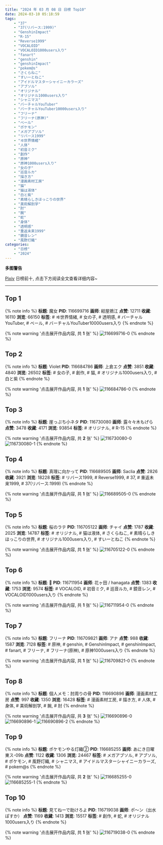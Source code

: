 ```yaml
---
title: "2024 年 03 月 08 日 日榜 Top10"
date: 2024-03-10 05:18:59
tags:
    - "37"
    - "37(リバース:1999)"
    - "GenshinImpact"
    - "R-15"
    - "Reverse1999"
    - "VOCALOID"
    - "VOCALOID1000users入り"
    - "fanart"
    - "genshin"
    - "genshinImpact"
    - "pokem@s"
    - "さくらねこ"
    - "すいーとねこ"
    - "アイドルマスターシャイニーカラーズ"
    - "アブソル"
    - "オリジナル"
    - "オリジナル1000users入り"
    - "シャニマス"
    - "バーチャルYouTuber"
    - "バーチャルYouTuber10000users入り"
    - "フリーナ"
    - "フリーナ(原神)"
    - "ベール"
    - "ポケモン"
    - "メガアブソル"
    - "リバース1999"
    - "ヰ世界情緒"
    - "人体"
    - "初音ミク"
    - "創作"
    - "原神"
    - "原神1000users入り"
    - "女の子"
    - "巡音ルカ"
    - "描き方"
    - "漫画素材工房"
    - "猫"
    - "猫は液体"
    - "白と紫"
    - "素晴らしきほっこりの世界"
    - "美術解剖学"
    - "肘"
    - "腕"
    - "蛇"
    - "身体"
    - "透明感"
    - "重返未来1999"
    - "鏡音レン"
    - "風野灯織"
categories:
    - "日榜"
    - "2024"
---
```


<i class="fa fa-triangle-exclamation"></i>**多图警告**<i class="fa fa-triangle-exclamation"></i>

[Pixiv](https://www.pixiv.net/) 日榜前十, 点击下方阅读全文查看详细内容~

<!-- more -->

---

## Top 1

{% note info %}
**标题**: 魔女
**PID**: 116699716 **画师**: 紺屋鴉江
**点赞**: 12711 **收藏**: 16110 **浏览**: 66150
**标签**: # ヰ世界情緒, # 女の子, # 透明感, # バーチャルYouTuber, # ベール, # バーチャルYouTuber10000users入り
{% endnote %}

{% note warning '点击展开作品内容, 共 **1** 张' %}
![116699716-0](https://i.pixiv.re/img-original/img/2024/03/07/16/44/25/116699716_p0.jpg)
{% endnote %}

## Top 2

{% note info %}
**标题**: Violet
**PID**: 116684786 **画师**: 上倉エク
**点赞**: 3851 **收藏**: 4840 **浏览**: 26502
**标签**: # 女の子, # 創作, # 猫, # オリジナル1000users入り, # 白と紫
{% endnote %}

{% note warning '点击展开作品内容, 共 **1** 张' %}
![116684786-0](https://i.pixiv.re/img-original/img/2024/03/07/00/00/10/116684786_p0.jpg)
{% endnote %}

## Top 3

{% note info %}
**标题**: 崖っぷち小ネタ
**PID**: 116730080 **画师**: 露々々木もげら
**点赞**: 3478 **收藏**: 4171 **浏览**: 93854
**标签**: # オリジナル, # R-15
{% endnote %}

{% note warning '点击展开作品内容, 共 **2** 张' %}
![116730080-0](https://i.pixiv.re/img-original/img/2024/03/08/18/56/06/116730080_p0.jpg)
![116730080-1](https://i.pixiv.re/img-original/img/2024/03/08/18/56/06/116730080_p1.jpg)
{% endnote %}

## Top 4

{% note info %}
**标题**: 真理に向かって
**PID**: 116689505 **画师**: Saclia
**点赞**: 2826 **收藏**: 3921 **浏览**: 18228
**标签**: # リバース1999, # Reverse1999, # 37, # 重返未来1999, # 37(リバース:1999)
{% endnote %}

{% note warning '点击展开作品内容, 共 **1** 张' %}
![116689505-0](https://i.pixiv.re/img-original/img/2024/03/07/03/30/41/116689505_p0.jpg)
{% endnote %}

## Top 5

{% note info %}
**标题**: 桜のラテ
**PID**: 116705122 **画师**: チャイ
**点赞**: 1787 **收藏**: 2025 **浏览**: 14787
**标签**: # オリジナル, # 猫は液体, # さくらねこ, # 素晴らしきほっこりの世界, # オリジナル1000users入り, # すいーとねこ
{% endnote %}

{% note warning '点击展开作品内容, 共 **1** 张' %}
![116705122-0](https://i.pixiv.re/img-original/img/2024/03/07/20/30/01/116705122_p0.png)
{% endnote %}

## Top 6

{% note info %}
**标题**: 🎍
**PID**: 116711954 **画师**: 花ヶ田 / hanagata
**点赞**: 1383 **收藏**: 1753 **浏览**: 9574
**标签**: # VOCALOID, # 初音ミク, # 巡音ルカ, # 鏡音レン, # VOCALOID1000users入り
{% endnote %}

{% note warning '点击展开作品内容, 共 **1** 张' %}
![116711954-0](https://i.pixiv.re/img-original/img/2024/03/08/00/00/19/116711954_p0.png)
{% endnote %}

## Top 7

{% note info %}
**标题**: フリーナ
**PID**: 116709821 **画师**: アナ
**点赞**: 988 **收藏**: 1587 **浏览**: 7128
**标签**: # 原神, # genshin, # GenshinImpact, # genshinImpact, # fanart, # フリーナ, # フリーナ(原神), # 原神1000users入り
{% endnote %}

{% note warning '点击展开作品内容, 共 **1** 张' %}
![116709821-0](https://i.pixiv.re/img-original/img/2024/03/07/22/57/44/116709821_p0.jpg)
{% endnote %}

## Top 8

{% note info %}
**标题**: 個人メモ：肘周りの骨
**PID**: 116690896 **画师**: 漫画素材工房
**点赞**: 997 **收藏**: 1350 **浏览**: 16428
**标签**: # 漫画素材工房, # 描き方, # 人体, # 身体, # 美術解剖学, # 腕, # 肘
{% endnote %}

{% note warning '点击展开作品内容, 共 **3** 张' %}
![116690896-0](https://i.pixiv.re/img-original/img/2024/03/07/06/00/07/116690896_p0.jpg)
![116690896-1](https://i.pixiv.re/img-original/img/2024/03/07/06/00/07/116690896_p1.jpg)
![116690896-2](https://i.pixiv.re/img-original/img/2024/03/07/06/00/07/116690896_p2.jpg)
{% endnote %}

## Top 9

{% note info %}
**标题**: ポケモンやる灯織②
**PID**: 116685255 **画师**: あにき日曜東ス-09b
**点赞**: 1122 **收藏**: 1306 **浏览**: 24467
**标签**: # メガアブソル, # アブソル, # ポケモン, # 風野灯織, # シャニマス, # アイドルマスターシャイニーカラーズ, # pokem@s
{% endnote %}

{% note warning '点击展开作品内容, 共 **2** 张' %}
![116685255-0](https://i.pixiv.re/img-original/img/2024/03/07/00/05/20/116685255_p0.jpg)
![116685255-1](https://i.pixiv.re/img-original/img/2024/03/07/00/05/20/116685255_p1.jpg)
{% endnote %}

## Top 10

{% note info %}
**标题**: 見てねーで助けろよ
**PID**: 116719038 **画师**: ポ～ン（出水ぽすか）
**点赞**: 1169 **收藏**: 1413 **浏览**: 15517
**标签**: # 創作, # 蛇, # オリジナル1000users入り
{% endnote %}

{% note warning '点击展开作品内容, 共 **1** 张' %}
![116719038-0](https://i.pixiv.re/img-original/img/2024/03/08/07/30/03/116719038_p0.jpg)
{% endnote %}
